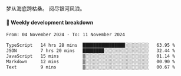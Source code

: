 梦从海底跨枯桑。
阅尽银河风浪。


#### 📝 Weekly development breakdown

<!--START_SECTION:waka-->

```txt
From: 04 November 2024 - To: 11 November 2024

TypeScript   14 hrs 28 mins  ████████████████░░░░░░░░░   63.95 %
JSON         7 hrs 20 mins   ████████░░░░░░░░░░░░░░░░░   32.44 %
JavaScript   15 mins         ▒░░░░░░░░░░░░░░░░░░░░░░░░   01.14 %
Markdown     12 mins         ▒░░░░░░░░░░░░░░░░░░░░░░░░   00.90 %
Text         9 mins          ▒░░░░░░░░░░░░░░░░░░░░░░░░   00.67 %
```

<!--END_SECTION:waka-->




